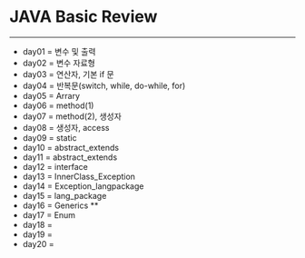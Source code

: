 # JAVA Basic Review
---
* day01 = 변수 및 출력
* day02 = 변수 자료형
* day03 = 연산자, 기본 if 문
* day04 = 반복문(switch, while, do-while, for)
* day05 = Arrary
* day06 = method(1)
* day07 = method(2), 생성자
* day08 = 생성자, access
* day09 = static
* day10 = abstract_extends
* day11 = abstract_extends
* day12 = interface
* day13 = InnerClass_Exception
* day14 = Exception_langpackage
* day15 = lang_package
* day16 = Generics **
* day17 = Enum
* day18 = 
* day19 =
* day20 =
